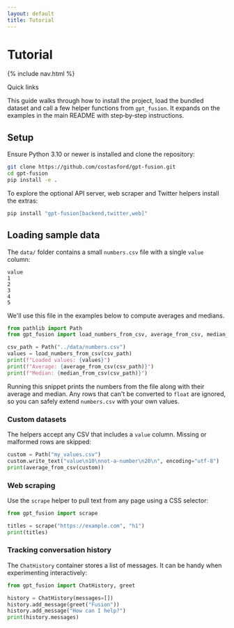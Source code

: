 ```yaml
---
layout: default
title: Tutorial
---
```


# Tutorial

{% include nav.html %}

<div id="toc">
  <p class="toc-title">Quick links</p>
</div>

This guide walks through how to install the project, load the bundled
dataset and call a few helper functions from ``gpt_fusion``. It expands
on the examples in the main README with step‑by‑step instructions.

## Setup

Ensure Python&nbsp;3.10 or newer is installed and clone the repository:

```bash
git clone https://github.com/costasford/gpt-fusion.git
cd gpt-fusion
pip install -e .
```

To explore the optional API server, web scraper and Twitter helpers install the extras:

```bash
pip install "gpt-fusion[backend,twitter,web]"
```

## Loading sample data

The ``data/`` folder contains a small ``numbers.csv`` file with a single
``value`` column:

```
value
1
2
3
4
5
```

We'll use this file in the examples below to compute averages and medians.

```python
from pathlib import Path
from gpt_fusion import load_numbers_from_csv, average_from_csv, median_from_csv

csv_path = Path("../data/numbers.csv")
values = load_numbers_from_csv(csv_path)
print(f"Loaded values: {values}")
print(f"Average: {average_from_csv(csv_path)}")
print(f"Median: {median_from_csv(csv_path)}")
```

Running this snippet prints the numbers from the file along with their
average and median. Any rows that can't be converted to ``float`` are
ignored, so you can safely extend ``numbers.csv`` with your own values.

### Custom datasets

The helpers accept any CSV that includes a ``value`` column. Missing or
malformed rows are skipped:

```python
custom = Path("my_values.csv")
custom.write_text("value\n10\nnot-a-number\n20\n", encoding="utf-8")
print(average_from_csv(custom))
```

### Web scraping

Use the ``scrape`` helper to pull text from any page using a CSS selector:

```python
from gpt_fusion import scrape

titles = scrape("https://example.com", "h1")
print(titles)
```

### Tracking conversation history

The ``ChatHistory`` container stores a list of messages. It can be handy
when experimenting interactively:

```python
from gpt_fusion import ChatHistory, greet

history = ChatHistory(messages=[])
history.add_message(greet("Fusion"))
history.add_message("How can I help?")
print(history.messages)
```

<script src="assets/js/bundle.js"></script>

